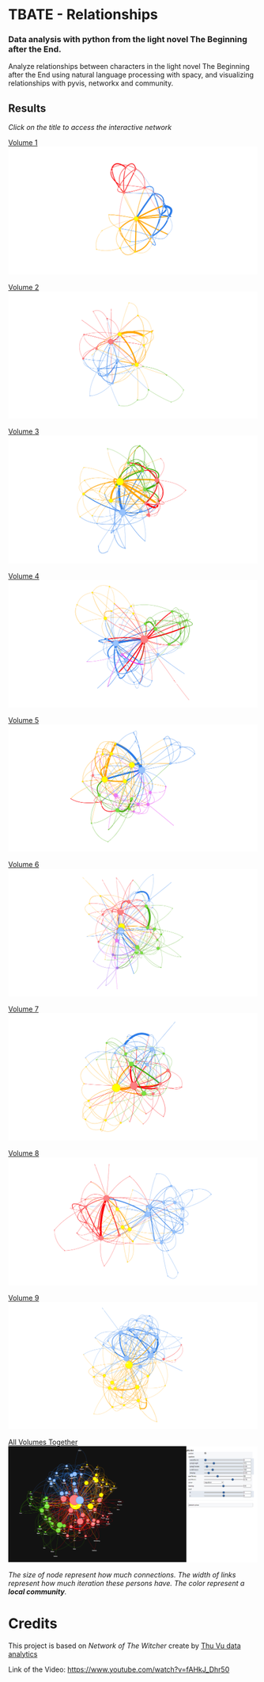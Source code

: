 # TBATE - Relationships

### Data analysis with python from the light novel The Beginning after the End.


Analyze relationships between characters in the light novel The Beginning after the End using natural language processing with spacy, and visualizing relationships with pyvis, networkx and community.


## Results

*Click on the title to access the interactive network*

[Volume 1](https://ferndwehbe.github.io/tbate-relationships/Networks/Volume1.html)
![Volume 1](./imgs/volume1.png)

[Volume 2](https://ferndwehbe.github.io/tbate-relationships/Networks/Volume2.html)
![Volume 2](./imgs/volume2.png)

[Volume 3](https://ferndwehbe.github.io/tbate-relationships/Networks/Volume3.html)
![Volume 3](./imgs/volume3.png)

[Volume 4](https://ferndwehbe.github.io/tbate-relationships/Networks/Volume4.html)
![Volume 4](./imgs/volume4.png)

[Volume 5](https://ferndwehbe.github.io/tbate-relationships/Networks/Volume5.html)
![Volume 5](./imgs/volume5.png)

[Volume 6](https://ferndwehbe.github.io/tbate-relationships/Networks/Volume6.html)
![Volume 6](./imgs/volume6.png)

[Volume 7](https://ferndwehbe.github.io/tbate-relationships/Networks/Volume7.html)
![Volume 7](./imgs/volume7.png)

[Volume 8](https://ferndwehbe.github.io/tbate-relationships/Networks/Volume8.html)
![Volume 8](./imgs/volume8.png)

[Volume 9](https://ferndwehbe.github.io/tbate-relationships/Networks/Volume9.html)
![Volume 9](./imgs/volume9.png)

[All Volumes Together](https://ferndwehbe.github.io/tbate-relationships/Networks/AllNovel.html)
![All Volumes Together](./imgs/allvolume.png)




*The size of node represent how much connections.*
*The width of links represent how much iteration these persons have.*
*The color represent a **local community**.*



# Credits

This project is based on *Network of The Witcher* create by [Thu Vu data analytics](https://www.youtube.com/c/Thuvu5)

Link of the Video: https://www.youtube.com/watch?v=fAHkJ_Dhr50

